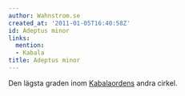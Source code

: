 ```yaml
---
author: Wahnstrom.se
created_at: '2011-01-05T16:40:58Z'
id: Adeptus minor
links:
  mention:
  - Kabala­
title: Adeptus minor
---
```


Den lägsta graden inom [Kabala­ordens] andra cirkel.

  [Kabala­ordens]: Kabala